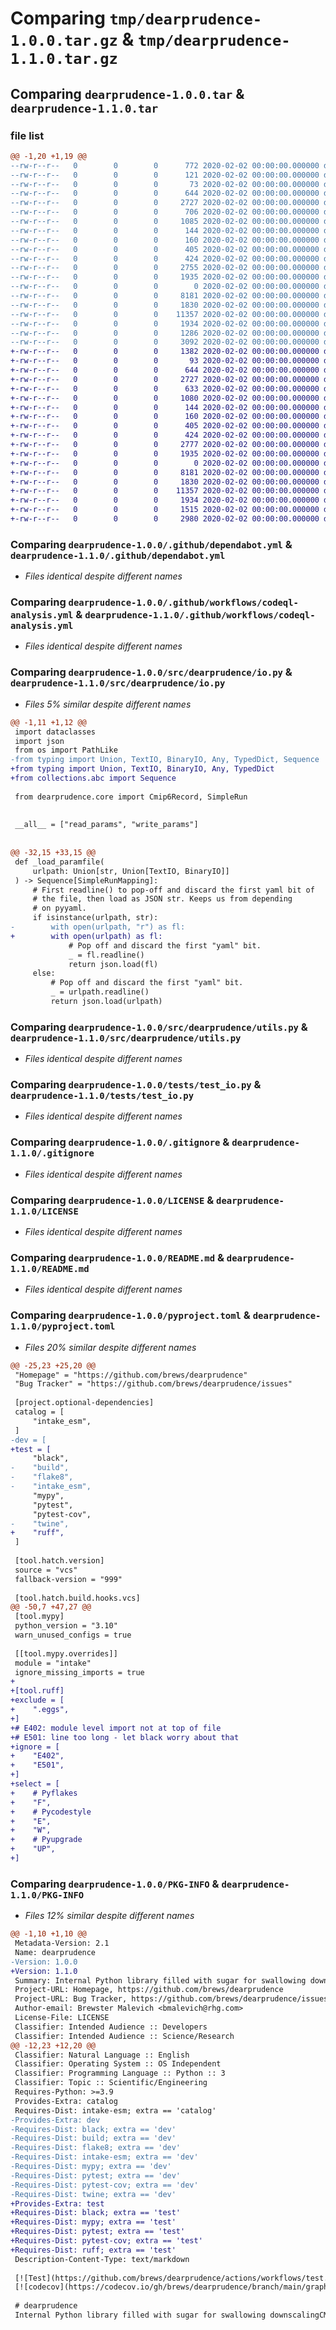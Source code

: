# Comparing `tmp/dearprudence-1.0.0.tar.gz` & `tmp/dearprudence-1.1.0.tar.gz`

## Comparing `dearprudence-1.0.0.tar` & `dearprudence-1.1.0.tar`

### file list

```diff
@@ -1,20 +1,19 @@
--rw-r--r--   0        0        0      772 2020-02-02 00:00:00.000000 dearprudence-1.0.0/CHANGELOG.md
--rw-r--r--   0        0        0      121 2020-02-02 00:00:00.000000 dearprudence-1.0.0/requirements-dev.txt
--rw-r--r--   0        0        0       73 2020-02-02 00:00:00.000000 dearprudence-1.0.0/setup.cfg
--rw-r--r--   0        0        0      644 2020-02-02 00:00:00.000000 dearprudence-1.0.0/.github/dependabot.yml
--rw-r--r--   0        0        0     2727 2020-02-02 00:00:00.000000 dearprudence-1.0.0/.github/workflows/codeql-analysis.yml
--rw-r--r--   0        0        0      706 2020-02-02 00:00:00.000000 dearprudence-1.0.0/.github/workflows/python-publish.yaml
--rw-r--r--   0        0        0     1085 2020-02-02 00:00:00.000000 dearprudence-1.0.0/.github/workflows/test.yaml
--rw-r--r--   0        0        0      144 2020-02-02 00:00:00.000000 dearprudence-1.0.0/src/dearprudence/__init__.py
--rw-r--r--   0        0        0      160 2020-02-02 00:00:00.000000 dearprudence-1.0.0/src/dearprudence/_version.py
--rw-r--r--   0        0        0      405 2020-02-02 00:00:00.000000 dearprudence-1.0.0/src/dearprudence/core.py
--rw-r--r--   0        0        0      424 2020-02-02 00:00:00.000000 dearprudence-1.0.0/src/dearprudence/errors.py
--rw-r--r--   0        0        0     2755 2020-02-02 00:00:00.000000 dearprudence-1.0.0/src/dearprudence/io.py
--rw-r--r--   0        0        0     1935 2020-02-02 00:00:00.000000 dearprudence-1.0.0/src/dearprudence/utils.py
--rw-r--r--   0        0        0        0 2020-02-02 00:00:00.000000 dearprudence-1.0.0/tests/__init__.py
--rw-r--r--   0        0        0     8181 2020-02-02 00:00:00.000000 dearprudence-1.0.0/tests/test_io.py
--rw-r--r--   0        0        0     1830 2020-02-02 00:00:00.000000 dearprudence-1.0.0/.gitignore
--rw-r--r--   0        0        0    11357 2020-02-02 00:00:00.000000 dearprudence-1.0.0/LICENSE
--rw-r--r--   0        0        0     1934 2020-02-02 00:00:00.000000 dearprudence-1.0.0/README.md
--rw-r--r--   0        0        0     1286 2020-02-02 00:00:00.000000 dearprudence-1.0.0/pyproject.toml
--rw-r--r--   0        0        0     3092 2020-02-02 00:00:00.000000 dearprudence-1.0.0/PKG-INFO
+-rw-r--r--   0        0        0     1382 2020-02-02 00:00:00.000000 dearprudence-1.1.0/CHANGELOG.md
+-rw-r--r--   0        0        0       93 2020-02-02 00:00:00.000000 dearprudence-1.1.0/requirements.txt
+-rw-r--r--   0        0        0      644 2020-02-02 00:00:00.000000 dearprudence-1.1.0/.github/dependabot.yml
+-rw-r--r--   0        0        0     2727 2020-02-02 00:00:00.000000 dearprudence-1.1.0/.github/workflows/codeql-analysis.yml
+-rw-r--r--   0        0        0      633 2020-02-02 00:00:00.000000 dearprudence-1.1.0/.github/workflows/python-publish.yaml
+-rw-r--r--   0        0        0     1080 2020-02-02 00:00:00.000000 dearprudence-1.1.0/.github/workflows/test.yaml
+-rw-r--r--   0        0        0      144 2020-02-02 00:00:00.000000 dearprudence-1.1.0/src/dearprudence/__init__.py
+-rw-r--r--   0        0        0      160 2020-02-02 00:00:00.000000 dearprudence-1.1.0/src/dearprudence/_version.py
+-rw-r--r--   0        0        0      405 2020-02-02 00:00:00.000000 dearprudence-1.1.0/src/dearprudence/core.py
+-rw-r--r--   0        0        0      424 2020-02-02 00:00:00.000000 dearprudence-1.1.0/src/dearprudence/errors.py
+-rw-r--r--   0        0        0     2777 2020-02-02 00:00:00.000000 dearprudence-1.1.0/src/dearprudence/io.py
+-rw-r--r--   0        0        0     1935 2020-02-02 00:00:00.000000 dearprudence-1.1.0/src/dearprudence/utils.py
+-rw-r--r--   0        0        0        0 2020-02-02 00:00:00.000000 dearprudence-1.1.0/tests/__init__.py
+-rw-r--r--   0        0        0     8181 2020-02-02 00:00:00.000000 dearprudence-1.1.0/tests/test_io.py
+-rw-r--r--   0        0        0     1830 2020-02-02 00:00:00.000000 dearprudence-1.1.0/.gitignore
+-rw-r--r--   0        0        0    11357 2020-02-02 00:00:00.000000 dearprudence-1.1.0/LICENSE
+-rw-r--r--   0        0        0     1934 2020-02-02 00:00:00.000000 dearprudence-1.1.0/README.md
+-rw-r--r--   0        0        0     1515 2020-02-02 00:00:00.000000 dearprudence-1.1.0/pyproject.toml
+-rw-r--r--   0        0        0     2980 2020-02-02 00:00:00.000000 dearprudence-1.1.0/PKG-INFO
```

### Comparing `dearprudence-1.0.0/.github/dependabot.yml` & `dearprudence-1.1.0/.github/dependabot.yml`

 * *Files identical despite different names*

### Comparing `dearprudence-1.0.0/.github/workflows/codeql-analysis.yml` & `dearprudence-1.1.0/.github/workflows/codeql-analysis.yml`

 * *Files identical despite different names*

### Comparing `dearprudence-1.0.0/src/dearprudence/io.py` & `dearprudence-1.1.0/src/dearprudence/io.py`

 * *Files 5% similar despite different names*

```diff
@@ -1,11 +1,12 @@
 import dataclasses
 import json
 from os import PathLike
-from typing import Union, TextIO, BinaryIO, Any, TypedDict, Sequence
+from typing import Union, TextIO, BinaryIO, Any, TypedDict
+from collections.abc import Sequence
 
 from dearprudence.core import Cmip6Record, SimpleRun
 
 
 __all__ = ["read_params", "write_params"]
 
 
@@ -32,15 +33,15 @@
 def _load_paramfile(
     urlpath: Union[str, Union[TextIO, BinaryIO]]
 ) -> Sequence[SimpleRunMapping]:
     # First readline() to pop-off and discard the first yaml bit of
     # the file, then load as JSON str. Keeps us from depending
     # on pyyaml.
     if isinstance(urlpath, str):
-        with open(urlpath, "r") as fl:
+        with open(urlpath) as fl:
             # Pop off and discard the first "yaml" bit.
             _ = fl.readline()
             return json.load(fl)
     else:
         # Pop off and discard the first "yaml" bit.
         _ = urlpath.readline()
         return json.load(urlpath)
```

### Comparing `dearprudence-1.0.0/src/dearprudence/utils.py` & `dearprudence-1.1.0/src/dearprudence/utils.py`

 * *Files identical despite different names*

### Comparing `dearprudence-1.0.0/tests/test_io.py` & `dearprudence-1.1.0/tests/test_io.py`

 * *Files identical despite different names*

### Comparing `dearprudence-1.0.0/.gitignore` & `dearprudence-1.1.0/.gitignore`

 * *Files identical despite different names*

### Comparing `dearprudence-1.0.0/LICENSE` & `dearprudence-1.1.0/LICENSE`

 * *Files identical despite different names*

### Comparing `dearprudence-1.0.0/README.md` & `dearprudence-1.1.0/README.md`

 * *Files identical despite different names*

### Comparing `dearprudence-1.0.0/pyproject.toml` & `dearprudence-1.1.0/pyproject.toml`

 * *Files 20% similar despite different names*

```diff
@@ -25,23 +25,20 @@
 "Homepage" = "https://github.com/brews/dearprudence"
 "Bug Tracker" = "https://github.com/brews/dearprudence/issues"
 
 [project.optional-dependencies]
 catalog = [
     "intake_esm",
 ]
-dev = [
+test = [
     "black",
-    "build",
-    "flake8",
-    "intake_esm",
     "mypy",
     "pytest",
     "pytest-cov",
-    "twine",
+    "ruff",
 ]
 
 [tool.hatch.version]
 source = "vcs"
 fallback-version = "999"
 
 [tool.hatch.build.hooks.vcs]
@@ -50,7 +47,27 @@
 [tool.mypy]
 python_version = "3.10"
 warn_unused_configs = true
 
 [[tool.mypy.overrides]]
 module = "intake"
 ignore_missing_imports = true
+
+[tool.ruff]
+exclude = [
+    ".eggs",
+]
+# E402: module level import not at top of file
+# E501: line too long - let black worry about that
+ignore = [
+    "E402",
+    "E501",
+]
+select = [
+    # Pyflakes
+    "F",
+    # Pycodestyle
+    "E",
+    "W",
+    # Pyupgrade
+    "UP",
+]
```

### Comparing `dearprudence-1.0.0/PKG-INFO` & `dearprudence-1.1.0/PKG-INFO`

 * *Files 12% similar despite different names*

```diff
@@ -1,10 +1,10 @@
 Metadata-Version: 2.1
 Name: dearprudence
-Version: 1.0.0
+Version: 1.1.0
 Summary: Internal Python library filled with sugar for swallowing downscalingCMIP6 parameter files
 Project-URL: Homepage, https://github.com/brews/dearprudence
 Project-URL: Bug Tracker, https://github.com/brews/dearprudence/issues
 Author-email: Brewster Malevich <bmalevich@rhg.com>
 License-File: LICENSE
 Classifier: Intended Audience :: Developers
 Classifier: Intended Audience :: Science/Research
@@ -12,23 +12,20 @@
 Classifier: Natural Language :: English
 Classifier: Operating System :: OS Independent
 Classifier: Programming Language :: Python :: 3
 Classifier: Topic :: Scientific/Engineering
 Requires-Python: >=3.9
 Provides-Extra: catalog
 Requires-Dist: intake-esm; extra == 'catalog'
-Provides-Extra: dev
-Requires-Dist: black; extra == 'dev'
-Requires-Dist: build; extra == 'dev'
-Requires-Dist: flake8; extra == 'dev'
-Requires-Dist: intake-esm; extra == 'dev'
-Requires-Dist: mypy; extra == 'dev'
-Requires-Dist: pytest; extra == 'dev'
-Requires-Dist: pytest-cov; extra == 'dev'
-Requires-Dist: twine; extra == 'dev'
+Provides-Extra: test
+Requires-Dist: black; extra == 'test'
+Requires-Dist: mypy; extra == 'test'
+Requires-Dist: pytest; extra == 'test'
+Requires-Dist: pytest-cov; extra == 'test'
+Requires-Dist: ruff; extra == 'test'
 Description-Content-Type: text/markdown
 
 [![Test](https://github.com/brews/dearprudence/actions/workflows/test.yaml/badge.svg)](https://github.com/brews/dearprudence/actions/workflows/test.yaml)
 [![codecov](https://codecov.io/gh/brews/dearprudence/branch/main/graph/badge.svg?token=FZD8KX4RC1)](https://codecov.io/gh/brews/dearprudence)
 
 # dearprudence
 Internal Python library filled with sugar for swallowing downscalingCMIP6 parameter files.
```


